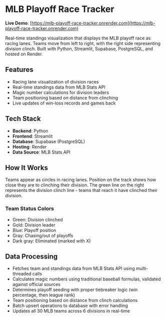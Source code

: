 # MLB Playoff Race Tracker

**Live Demo**: [https://mlb-playoff-race-tracker.onrender.com](https://mlb-playoff-race-tracker.onrender.com)

Real-time standings visualization that displays the MLB playoff race as racing lanes. Teams move from left to right, with the right side representing division clinch. Built with Python, Streamlit, Supabase, PostgreSQL, and hosted on Render.

## Features

- Racing lane visualization of division races
- Real-time standings data from MLB Stats API
- Magic number calculations for division leaders
- Team positioning based on distance from clinching
- Live updates of win-loss records and games back

## Tech Stack

- **Backend**: Python
- **Frontend**: Streamlit
- **Database**: Supabase (PostgreSQL)
- **Hosting**: Render
- **Data Source**: MLB Stats API

## How It Works

Teams appear as circles in racing lanes. Position on the track shows how close they are to clinching their division. The green line on the right represents the division clinch line - teams that reach it have clinched their division.

### Team Status Colors
- Green: Division clinched
- Gold: Division leader
- Blue: Playoff position  
- Gray: Chasing/out of playoffs
- Dark gray: Eliminated (marked with X)

## Data Processing

- Fetches team and standings data from MLB Stats API using multi-threaded calls
- Calculates magic numbers using traditional baseball formulas, validated against official sources
- Determines playoff seeding with proper tiebreaker logic (win percentage, then league rank)
- Team positioning based on distance from clinch calculations
- Batch upsert operations to database with error handling
- Updates all 30 MLB teams across 6 divisions in real-time